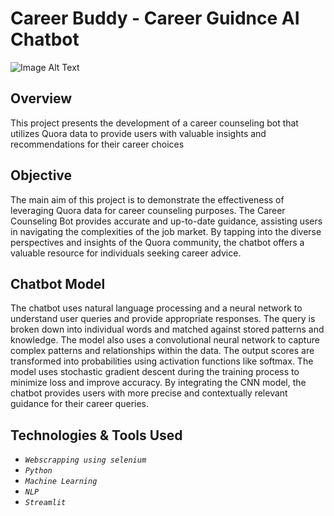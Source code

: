 # Career Buddy - Career Guidnce AI Chatbot
![Image Alt Text](.https://github.com/Arya920/Career-Guidnce-AI-bot/blob/main/Chatbot.jpg)


## Overview
This project presents the development of a career counseling bot that utilizes Quora data to 
provide users with valuable insights and recommendations for their career choices

## Objective
The main aim of this project is to demonstrate the effectiveness of leveraging Quora data for career 
counseling purposes. The Career Counseling Bot provides accurate and up-to-date guidance, 
assisting users in navigating the complexities of the job market. By tapping into the diverse 
perspectives and insights of the Quora community, the chatbot offers a valuable resource for 
individuals seeking career advice.

## Chatbot Model
The chatbot uses natural language processing and a neural network to understand user queries and provide appropriate responses. The query is broken down into individual words and matched against stored patterns and knowledge. The model also uses a convolutional neural network to capture complex patterns and relationships within the data. The output scores are transformed into probabilities using activation functions like softmax. The model uses stochastic gradient descent during the training process to minimize loss and improve accuracy. By integrating the CNN model, the chatbot provides users with more precise and contextually relevant guidance for their career queries.

## Technologies & Tools Used 
- *`Webscrapping using selenium`*
- *`Python`*
- *`Machine Learning`*
- *`NLP`*
- *`Streamlit`*
